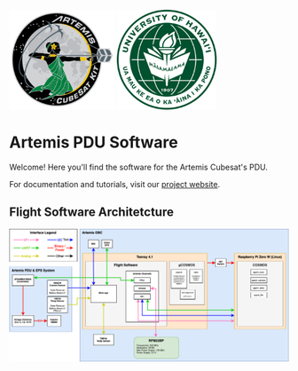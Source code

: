 <img src="images/artemis.png" alt="Artemis" width="190" height="180"> <img src="images/university-of-hawaii-manoa.png" alt="University of Hawaii Manoa" width="180" height="180"> <br>

# Artemis PDU Software

Welcome! Here you'll find the software for the Artemis Cubesat's PDU. 

For documentation and tutorials, visit our [project website](https://sites.google.com/hawaii.edu/artemiscubesatkit).

## Flight Software Architetcture 

![Flight Software Architetcture](/images/FSWArchitecture.png)